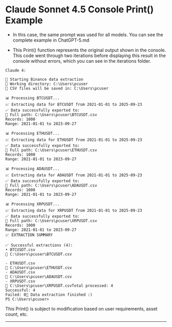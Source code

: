 # Claude Sonnet 4.5 Console Print() Example

- In this case, the same prompt was used for all models. You can see the complete example in ChatGPT-5.md

- This Print() function represents the original output shown in the console. This code went through two iterations before displaying 
this result in the console without errors, which you can see in the iterations folder.

```
Claude 4:

🚀 Starting Binance data extraction
📁 Working directory: C:\Users\pcuser
📄 CSV files will be saved in: C:\Users\pcuser

📊 Processing BTCUSDT...
📈 Extracting data for BTCUSDT from 2021-01-01 to 2025-09-23
✅ Data successfully exported to:
📁 Full path: C:\Users\pcuser\BTCUSDT.csv
Records: 1000
Range: 2021-01-01 to 2023-09-27

📊 Processing ETHUSDT...
📈 Extracting data for ETHUSDT from 2021-01-01 to 2025-09-23
✅ Data successfully exported to:
📁 Full path: C:\Users\pcuser\ETHUSDT.csv
Records: 1000
Range: 2021-01-01 to 2023-09-27

📊 Processing ADAUSDT...
📈 Extracting data for ADAUSDT from 2021-01-01 to 2025-09-23
✅ Data successfully exported to:
📁 Full path: C:\Users\pcuser\ADAUSDT.csv
Records: 1000
Range: 2021-01-01 to 2023-09-27

📊 Processing XRPUSDT...
📈 Extracting data for XRPUSDT from 2021-01-01 to 2025-09-23
✅ Data successfully exported to:
📁 Full path: C:\Users\pcuser\XRPUSDT.csv
Records: 1000
Range: 2021-01-01 to 2023-09-27
📈 EXTRACTION SUMMARY

✅ Successful extractions (4):
• BTCUSDT.csv
📁 C:\Users\pcuser\BTCUSDT.csv

- ETHUSDT.csv
📁 C:\Users\pcuser\ETHUSDT.csv
- ADAUSDT.csv
📁 C:\Users\pcuser\ADAUSDT.csv
- XRPUSDT.csv
📁 C:\Users\pcuser\XRPUSDT.csvTotal processed: 4
Successful: 4
Failed: 0🎉 Data extraction finished :)
PS C:\Users\pcuser>
```

This Print() is subject to modification based on user requirements, asset count, etc.

---


